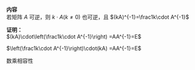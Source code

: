 **内容**  
若矩阵 $A$ 可逆，则 $k\cdot A(k\neq0)$ 也可逆，且 $(kA)^{-1}=\frac1k\cdot A^{-1}$  
  
**证明：**  
$(kA)\cdot\left(\frac1k\cdot A^{-1}\right)  
=AA^{-1}=E$  
  
$\left(\frac1k\cdot A^{-1}\right)\cdot(kA)  
=AA^{-1}=E$  
  
数乘相容性  
